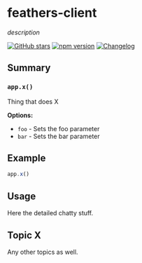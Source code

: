 # feathers-client
*description*

[![GitHub stars](https://img.shields.io/github/stars/feathersjs/feathers-client.png?style=social&label=Star)](https://github.com/feathersjs/feathers-client/)
[![npm version](https://img.shields.io/npm/v/feathers-client.png?style=flat-square)](https://www.npmjs.com/package/feathers-client)
[![Changelog](https://img.shields.io/badge/changelog-.md-blue.png?style=flat-square)](https://github.com/feathersjs/feathers-client/blob/master/CHANGELOG.md)


## Summary

### `app.x()`

Thing that does X

__Options:__

- `foo` - Sets the foo parameter
- `bar` - Sets the bar parameter

## Example

```js
app.x()
```

## Usage

Here the detailed chatty stuff.

## Topic X

Any other topics as well.